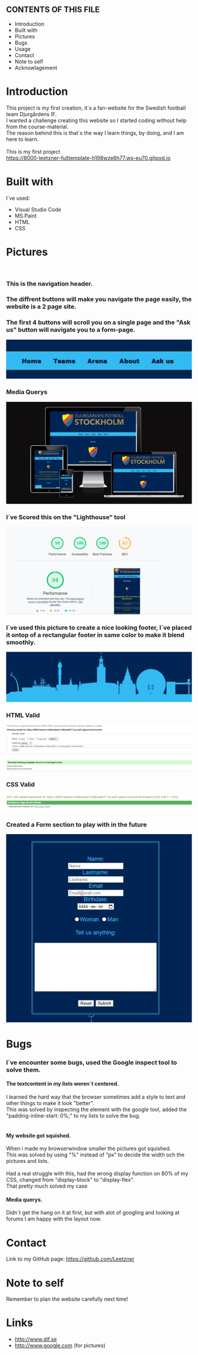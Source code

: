 CONTENTS OF THIS FILE
---------------------

 * Introduction
 * Built with
 * Pictures
 * Bugs
 * Usage
 * Contact
 * Note to self
 * Acknowlagement

# Introduction

This project is my first creation, it´s a fan-website for the Swedish football team Djurgårdens IF.<br>
I wanted a challenge creating this website so I started coding without help from the course-material.<br>
The reason behind this is that´s the way I learn things, by doing, and I am here to learn.<br>
<br>
This is my first project<br>
https://8000-leetzner-fulltemplate-h198wze6h77.ws-eu70.gitpod.io


# Built with

I´ve used:

* Visual Studio Code
* MS.Paint
* HTML
* CSS

# Pictures<br>
<br>

### This is the navigation header.<br>
### The diffrent buttons will make you navigate the page easily, the website is a 2 page site.<br>
### The first 4 buttons will scroll you on a single page and the "Ask us" button will navigate you to a form-page.<br>
![Header](pictures/header.jpg)
### Media Querys
![Media-querys](pictures/approved.jpg)

### I´ve Scored this on the "Lighthouse" tool<br>
![Score](pictures/score1.jpg)<br>
### I´ve used this picture to create a nice looking footer, I´ve placed it ontop of a rectangular footer in same color to make it blend smoothly.<br>
![Footer](pictures/1.jpg)<br>
### HTML Valid<br>
![HTML-valid](pictures/score2.jpg)<br>
### CSS Valid<br>
![CSS-valid](pictures/valid%20%20CSS.png)<br>
### Created a Form section to play with in the future<br>
![Form-section](pictures/form.jpg)


# Bugs

### I´ve encounter some bugs, used the Google inspect tool to solve them.
#### The textcontent in my lists weren´t centered.<br>
I learned the hard way that the browser sometimes add a style to text and other things to make it look "better".<br>
This was solved by inspecting the element with the google tool, added the "padding-inline-start: 0%;" to my lists to solve the bug.<br>
<br>

#### My website got squished.<br>
When i made my browserwindow smaller the pictures got squished.<br>
This was solved by using "%" instead of "px" to decide the width och the pictures and lists.<br>
<br>
Had a real struggle with this, had the wrong display function on 80% of my CSS, changed from "display-block" to "display-flex".<br>
That pretty much solved my case
#### Media querys.<br>
Didn´t get the hang on it at first, but with alot of googling and looking at forums I am happy with the layout now.

# Contact

Link to my GitHub page: https://github.com/Leetzner

# Note to self
Remember to plan the website carefully next time!

# Links

* http://www.dif.se
* http://www.google.com (for pictures)
